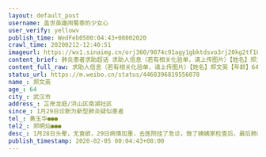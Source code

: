 ```yaml
---
layout: default_post
username: 盖世英雄闹蜀黍的少女心
user_verify: yellowv
publish_time: WedFeb0500:04:43+08002020
crawl_time: 20200212-12:40:51
imageurl: https://wx1.sinaimg.cn/orj360/9074c91agy1gbktdsvo3rj20kg2tf18z.jpg,https://wx1.sinaimg.cn/orj360/9074c91agy1gbktdsid8bj21hc0u0nhd.jpg
content_brief: 肺炎患者求助超话 求助人信息（若有相关化验单，请上传图片）【姓名】郑文英【年龄】64【所在城市】武汉市【所在小区、社区】芷岸龙庭/洪山区南湖社区【患病时间】1月29日诊断为新型肺炎疑似患者【联系方式】黄玉华：●●●【其他紧急联系人】郑明灿：●●●【病情描述】1月28日 ...全文
content_full_raw: 求助人信息（若有相关化验单，请上传图片）【姓名】郑文英【年龄】64【所在城市】武汉市【所在小区、社区】芷岸龙庭/洪山区南湖社区【患病时间】1月29日诊断为新型肺炎疑似患者【联系方式】黄玉华：●●●【其他紧急联系人】郑明灿：●●●【病情描述】1月28日头晕，无食欲，29日病情加重，去医院挂了急诊，做了姨姨家检查后，最后肺部CT有白点，医生说疑似肺炎。但是无法确诊，医院也没有床位，不能住院，遂回到家中休养。2月3日病情加重，并伴随着高烧和咳嗽，下午联系社区，晚上七点才安排车辆送去医院，结果医生还是说疑似病毒性肺炎，但是不能确诊，也无法住院，回家自行隔离，开了三盒药就打发了。2月4日，也就是今天，病情越来越严重联系多方无果。社区也一直说等消息，一直没有明确回复。由于家中只有两位六十多岁得老人，加上患者连续多日为进食，又头晕和高烧根本没有办法站立行走更不用说出门求医。只能在这里求助大家了
status_url: https://m.weibo.cn/status/4468396819556078
name_: 郑文英
age_: 64
city_: 武汉市
address_: 芷岸龙庭/洪山区南湖社区
since_: 1月29日诊断为新型肺炎疑似患者
tel_: 黄玉华●●●
tel2_: 郑明灿●●●
desc_: 1月28日头晕，无食欲，29日病情加重，去医院挂了急诊，做了姨姨家检查后，最后肺部CT有白点，医生说疑似肺炎。但是无法确诊，医院也没有床位，不能住院，遂回到家中休养。2月3日病情加重，并伴随着高烧和咳嗽，下午联系社区，晚上七点才安排车辆送去医院，结果医生还是说疑似病毒性肺炎，但是不能确诊，也无法住院，回家自行隔离，开了三盒药就打发了。2月4日，也就是今天，病情越来越严重联系多方无果。社区也一直说等消息，一直没有明确回复。由于家中只有两位六十多岁得老人，加上患者连续多日为进食，又头晕和高烧根本没有办法站立行走更不用说出门求医。只能在这里求助大家了
publish_timestamp: 2020-02-05 00:04:43+08:00
---
```

